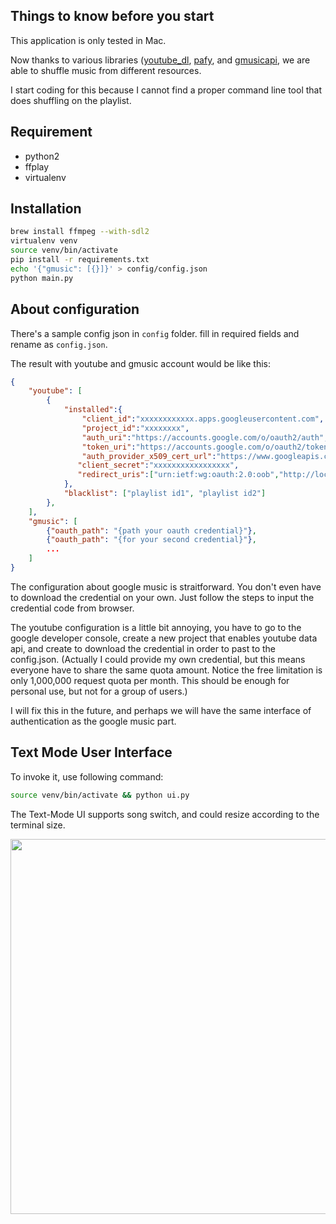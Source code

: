 ## Things to know before you start
This application is only tested in Mac.

Now thanks to various libraries ([youtube_dl](https://rg3.github.io/youtube-dl/), [pafy](https://pypi.python.org/pypi/pafy), and [gmusicapi](https://github.com/simon-weber/gmusicapi/tree/master), we are able to shuffle music from different resources.

I start coding for this because I cannot find a proper command line tool 
that does shuffling on the playlist.

## Requirement
- python2
- ffplay
- virtualenv

## Installation
```bash
brew install ffmpeg --with-sdl2
virtualenv venv
source venv/bin/activate
pip install -r requirements.txt
echo '{"gmusic": [{}]}' > config/config.json
python main.py
```

## About configuration
There's a sample config json in `config` folder.
fill in required fields and rename as `config.json`.

The result with youtube and gmusic account would be like this:

```json
{
    "youtube": [
        {
            "installed":{
                "client_id":"xxxxxxxxxxxx.apps.googleusercontent.com",
                "project_id":"xxxxxxxx",
                "auth_uri":"https://accounts.google.com/o/oauth2/auth",
                "token_uri":"https://accounts.google.com/o/oauth2/token",
                "auth_provider_x509_cert_url":"https://www.googleapis.com/oauth2/v1/certs",
               "client_secret":"xxxxxxxxxxxxxxxxx",
               "redirect_uris":["urn:ietf:wg:oauth:2.0:oob","http://localhost"]
            },
            "blacklist": ["playlist id1", "playlist id2"]
        },
    ],
    "gmusic": [
        {"oauth_path": "{path your oauth credential}"},
        {"oauth_path": "{for your second credential}"},
        ...
    ]
}
```

The configuration about google music is straitforward.
You don't even have to download the credential on your own.
Just follow the steps to input the credential code from browser.

The youtube configuration is a little bit annoying, you have to go to the
google developer console, create a new project that enables youtube data api, and create to download the credential in order to past to the config.json. (Actually I could provide my own credential, but this means everyone have to share the same quota amount. Notice the free limitation is only 1,000,000 request quota per month. This should be enough for personal use, but not for a group of users.)

I will fix this in the future, and perhaps we will have the same interface of authentication as the google music part.

## Text Mode User Interface
To invoke it, use following command:
```bash
source venv/bin/activate && python ui.py
```
The Text-Mode UI supports song switch, and could resize according to the terminal size.

<a href="https://asciinema.org/a/1445">
  <img src="https://asciinema.org/a/144511.png" width="600px">
</a>
